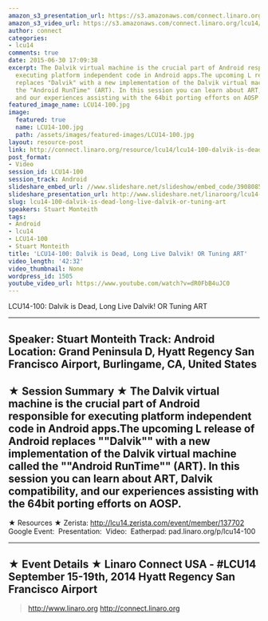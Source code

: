 ```yaml
---
amazon_s3_presentation_url: https://s3.amazonaws.com/connect.linaro.org/hkg15/Videos/09-15-Monday/LCU14-100.pdf
amazon_s3_video_url: https://s3.amazonaws.com/connect.linaro.org/lcu14/videos/09-15-Monday/LCU14-100-+Dalvik+is+Dead%252C+Long+Live+Dalvik%2521+OR+Tuning+ART.mp4
author: connect
categories:
- lcu14
comments: true
date: 2015-06-30 17:09:38
excerpt: The Dalvik virtual machine is the crucial part of Android responsible for
  executing platform independent code in Android apps.The upcoming L release of Android
  replaces "Dalvik" with a new implementation of the Dalvik virtual machine called
  the "Android RunTime" (ART). In this session you can learn about ART, Dalvik compatibility,
  and our experiences assisting with the 64bit porting efforts on AOSP.
featured_image_name: LCU14-100.jpg
image:
  featured: true
  name: LCU14-100.jpg
  path: /assets/images/featured-images/LCU14-100.jpg
layout: resource-post
link: http://connect.linaro.org/resource/lcu14/lcu14-100-dalvik-is-dead-long-live-dalvik-or-tuning-art/
post_format:
- Video
session_id: LCU14-100
session_track: Android
slideshare_embed_url: //www.slideshare.net/slideshow/embed_code/39080857
slideshare_presentation_url: http://www.slideshare.net/linaroorg/lcu14-100dalvik-is-dead-long-live-dalvik-39080857
slug: lcu14-100-dalvik-is-dead-long-live-dalvik-or-tuning-art
speakers: Stuart Monteith
tags:
- Android
- lcu14
- LCU14-100
- Stuart Monteith
title: 'LCU14-100: Dalvik is Dead, Long Live Dalvik! OR Tuning ART'
video_length: '42:32'
video_thumbnail: None
wordpress_id: 1505
youtube_video_url: https://www.youtube.com/watch?v=dR0FbB4uJC0
---
```


LCU14-100: Dalvik is Dead, Long Live Dalvik! OR Tuning ART

---------------------------------------------------

Speaker: Stuart Monteith
Track: Android
Location: Grand Peninsula D, Hyatt Regency San Francisco Airport, Burlingame, CA, United States
---------------------------------------------------

★ Session Summary ★
The Dalvik virtual machine is the crucial part of Android responsible for executing platform independent code in Android apps.The upcoming L release of Android replaces ""Dalvik"" with a new implementation of the Dalvik virtual machine called the ""Android RunTime"" (ART). In this session you can learn about ART, Dalvik compatibility, and our experiences assisting with the 64bit porting efforts on AOSP.
---------------------------------------------------

★ Resources ★
Zerista: http://lcu14.zerista.com/event/member/137702
Google Event: 
Presentation: 
Video: 
Eatherpad: pad.linaro.org/p/lcu14-100

---------------------------------------------------

★ Event Details ★
Linaro Connect USA - #LCU14
September 15-19th, 2014
Hyatt Regency San Francisco Airport
---------------------------------------------------

> http://www.linaro.org
> http://connect.linaro.org
